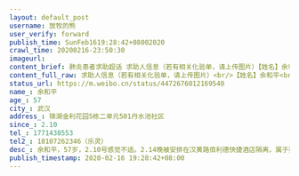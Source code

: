 ```yaml
---
layout: default_post
username: 放牧的熊
user_verify: forward
publish_time: SunFeb1619:28:42+08002020
crawl_time: 20200216-23:50:30
imageurl: 
content_brief: 肺炎患者求助超话 求助人信息（若有相关化验单，请上传图片）【姓名】余和平【年龄】57【所在城市】武汉【所在小区、社区】锦湖金利花园5栋二单元501丹水池社区【患病时间】2.10【联系方式】1771438553【其他紧急联系人】18107262346（乐灵）【病情描述】余和平，57岁，2.10号感觉不适。 ...全文
content_full_raw: 求助人信息（若有相关化验单，请上传图片）<br/>【姓名】余和平<br/>【年龄】57<br/>【所在城市】武汉<br/>【所在小区、社区】锦湖金利花园5栋二单元501<br/>丹水池社区<br/>【患病时间】2.10<br/>【联系方式】1771438553<br/>【其他紧急联系人】18107262346（乐灵）<br/>【病情描述】<br/>余和平，57岁，2.10号感觉不适。2.14晚被安排在汉黄路佰利德快捷酒店隔离，属于疑似患者，2.15做核酸检测还未出结果，连续5天出现心跳快心慌，全身无力，胸闷气短症状，患者1.20号检查低钾2.6，本身还有高血压，请求送医院检查。<br/>另她老公乐小金就是早期新冠患者，先在汉口医院治疗后转到金银潭医院，救治不及时，1月23号那天就走了，这半个月来我们都过在哀痛和恐惧中，现在他老婆也疑是新冠病情，到处电话打到了，都还只是安排再酒店隔离，谢谢请有能力的朋友们帮帮忙，现在家里还有个20岁的儿子一人在家，谢天谢地儿子现在还没不良反应，谢谢好心人<adata-url="http://t.cn/RzBhKs8"href="http://weibo.com/p/100101B2094450D569ABFE4892"data-hide=""><spanclass='url-icon'><imgstyle='width:1rem;height:1rem'src='https://h5.sinaimg.cn/upload/2015/09/25/3/timeline_card_small_location_default.png'></span><spanclass="surl-text">武汉·后湖</span></a>
status_url: https://m.weibo.cn/status/4472676012169540
name_: 余和平
age_: 57
city_: 武汉
address_: 锦湖金利花园5栋二单元501丹水池社区
since_: 2.10
tel_: 1771438553
tel2_: 18107262346（乐灵）
desc_: 余和平，57岁，2.10号感觉不适。2.14晚被安排在汉黄路佰利德快捷酒店隔离，属于疑似患者，2.15做核酸检测还未出结果，连续5天出现心跳快心慌，全身无力，胸闷气短症状，患者1.20号检查低钾2.6，本身还有高血压，请求送医院检查。另她老公乐小金就是早期新冠患者，先在汉口医院治疗后转到金银潭医院，救治不及时，1月23号那天就走了，这半个月来我们都过在哀痛和恐惧中，现在他老婆也疑是新冠病情，到处电话打到了，都还只是安排再酒店隔离，谢谢请有能力的朋友们帮帮忙，现在家里还有个20岁的儿子一人在家，谢天谢地儿子现在还没不良反应，谢谢好心人<adata-url="http//t.cn/RzBhKs8"href="http//weibo.com/p/100101B2094450D569ABFE4892"data-hide=""><spanclass='url-icon'><imgstyle='width1rem;height1rem'src='https//h5.sinaimg.cn/upload/2015/09/25/3/timeline_card_small_location_default.png'></span><spanclass="surl-text">武汉·后湖</span></a>
publish_timestamp: 2020-02-16 19:28:42+08:00
---
```

